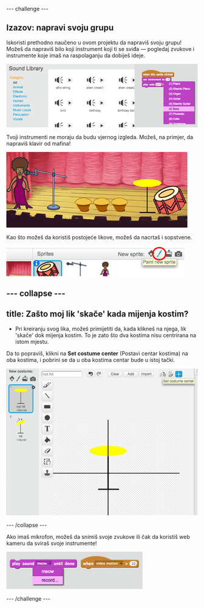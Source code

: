 \--- challenge \---

## Izazov: napravi svoju grupu

Iskoristi prethodno naučeno u ovom projektu da napraviš svoju grupu! Možeš da napraviš bilo koji instrument koji ti se sviđa — pogledaj zvukove i instrumente koje imaš na raspolaganju da dobiješ ideje.

![snimak ekrana](images/band-ideas.png)

Tvoji instrumenti ne moraju da budu vjernog izgleda. Možeš, na primjer, da napraviš klavir od mafina!

![snimak ekrana](images/band-piano.png)

Kao što možeš da koristiš postojeće likove, možeš da nacrtaš i sopstvene.

![snimak ekrana](images/band-draw.png)

## \--- collapse \---

## title: Zašto moj lik 'skače' kada mijenja kostim?

+ Pri kreiranju svog lika, možeš primijetiti da, kada klikneš na njega, lik 'skače' dok mijenja kostim. To je zato što dva kostima nisu centrirana na istom mjestu.

Da to popraviš, klikni na **Set costume center** (Postavi centar kostima) na oba kostima, i pobrini se da u oba kostima centar bude u istoj tački.

![snimak ekrana](images/band-center.png)

\--- /collapse \---

Ako imaš mikrofon, možeš da snimiš svoje zvukove ili čak da koristiš web kameru da sviraš svoje instrumente!

![snimak ekrana](images/band-io.png)

\--- /challenge \---